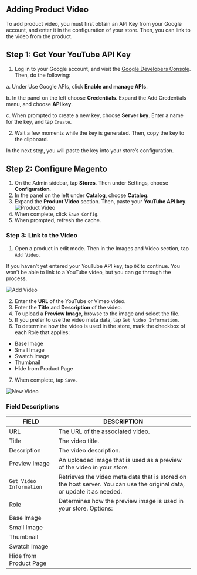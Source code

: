 Adding Product Video
--

To add product video, you must first obtain an API Key from your Google account, and enter it in the configuration of your store. Then, you can link to the video from the product.

## Step 1: Get Your YouTube API Key
1.	Log in to your Google account, and visit the [Google Developers Console](https://console.developers.google.com/). Then, do the following:

  a.	Under Use Google APIs, click **Enable and manage APIs**.

  b.	In the panel on the left choose **Credentials**. Expand the Add Credentials menu, and choose **API key**.

  c.	When prompted to create a new key, choose **Server key**. Enter a name for the key, and tap `Create`.

2.	Wait a few moments while the key is generated. Then, copy the key to the clipboard.

  In the next step, you will paste the key into your store’s configuration.

## Step 2: Configure Magento

1.	On the Admin sidebar, tap **Stores**. Then under Settings, choose **Configuration**.
2.	In the panel on the left under **Catalog**, choose **Catalog**.
3.	Expand  the **Product Video** section. Then, paste your **YouTube API key**.
![Product Video](https://docs.magento.com/m2/ce/user_guide/Resources/Images/config-catalog-catalog-product-video_thumb_0_0.png)
4.	When complete, click `Save Config`.
5.	When prompted, refresh the cache.

### Step 3: Link to the Video

1.	Open a product in edit mode.  Then in the Images and Video section, tap `Add Video`.

  If you haven’t yet entered your YouTube API key, tap `OK` to continue. You won’t be able to link to a YouTube video, but you can go through the process.

  ![Add Video](https://docs.magento.com/m2/ce/user_guide/Resources/Images/product-video-add_thumb_0_0.png)

2.	Enter the **URL** of the YouTube or Vimeo video.
3.	Enter the **Title** and **Description** of the video.
4.	To upload a **Preview Image**, browse to the image and select the file.
5.	If you prefer to use the video meta data, tap `Get Video Information`.
6.	To determine how the video is used in the store, mark the checkbox of each Role that applies:

  * Base Image
  * Small Image
  * Swatch Image
  * Thumbnail
  * Hide from Product Page
  
7.	When complete, tap `Save`.
 
![New Video](https://docs.magento.com/m2/ce/user_guide/Resources/Images/product-video-new-with-data_thumb_0_0.png)

### Field Descriptions

FIELD | DESCRIPTION
-- | --
URL | The URL of the associated video.
Title | The video title.
Description | The video description.
Preview Image | An uploaded image that is used as a preview of the video in your store.
`Get Video Information` | Retrieves the video meta data that is stored on the host server. You can use the original data, or update it as needed.
Role | Determines how the preview image is used in your store. Options:
 | Base Image
 | Small Image
 | Thumbnail
 | Swatch Image
 | Hide from Product Page